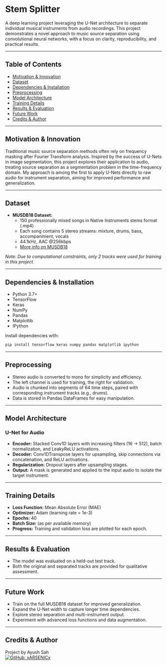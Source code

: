 # Stem Splitter 

A deep learning project leveraging the U-Net architecture to separate individual musical instruments from audio recordings. This project demonstrates a novel approach to music source separation using convolutional neural networks, with a focus on clarity, reproducibility, and practical results.

---

## Table of Contents
- [Motivation & Innovation](#motivation--innovation)
- [Dataset](#dataset)
- [Dependencies & Installation](#dependencies--installation)
- [Preprocessing](#preprocessing)
- [Model Architecture](#model-architecture)
- [Training Details](#training-details)
- [Results & Evaluation](#results--evaluation)
- [Future Work](#future-work)
- [Credits & Author](#credits--author)

---

## Motivation & Innovation

Traditional music source separation methods often rely on frequency masking after Fourier Transform analysis. Inspired by the success of U-Nets in image segmentation, this project explores their application to audio, treating source separation as a segmentation problem in the time-frequency domain. My approach is among the first to apply U-Nets directly to raw audio for instrument separation, aiming for improved performance and generalization.

---

## Dataset

- **MUSDB18 Dataset:**
  - 150 professionally mixed songs in Native Instruments stems format (.mp4)
  - Each song contains 5 stereo streams: mixture, drums, bass, accompaniment, vocals
  - 44.1kHz, AAC @256kbps
  - [More info on MUSDB18](https://sigsep.github.io/datasets/musdb.html)

*Note: Due to computational constraints, only 2 tracks were used for training in this project.*

---

## Dependencies & Installation

- Python 3.7+
- TensorFlow
- Keras
- NumPy
- Pandas
- Matplotlib
- IPython

Install dependencies with:
```bash
pip install tensorflow keras numpy pandas matplotlib ipython
```

---

## Preprocessing

- Stereo audio is converted to mono for simplicity and efficiency.
- The left channel is used for training, the right for validation.
- Audio is chunked into segments of 64 time steps, paired with corresponding instrument tracks (e.g., drums).
- Data is stored in Pandas DataFrames for easy manipulation.

---

## Model Architecture

### U-Net for Audio

- **Encoder:** Stacked Conv1D layers with increasing filters (16 → 512), batch normalization, and LeakyReLU activations.
- **Decoder:** Conv1DTranspose layers for upsampling, skip connections via concatenation, and ReLU activations.
- **Regularization:** Dropout layers after upsampling stages.
- **Output:** A mask is generated and applied to the input audio to isolate the target instrument.

---

## Training Details

- **Loss Function:** Mean Absolute Error (MAE)
- **Optimizer:** Adam (learning rate = 1e-3)
- **Epochs:** 40
- **Batch Size:** (as per available memory)
- **Progress:** Training and validation loss are plotted for each epoch.

---

## Results & Evaluation

- The model was evaluated on a held-out test track.
- Both the original and separated tracks are provided for qualitative assessment.

---

## Future Work

- Train on the full MUSDB18 dataset for improved generalization.
- Expand the U-Net width to capture longer time dependencies.
- Explore stereo separation and multi-instrument output.
- Experiment with advanced loss functions and data augmentation.

---

## Credits & Author

Project by Ayush Sah  
[![GitHub: xARSENICx](https://img.shields.io/badge/GitHub-xARSENICx-blue?logo=github)](https://github.com/xARSENICx)



